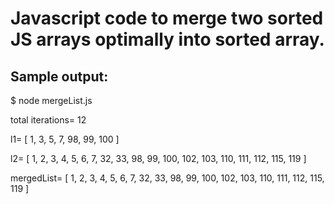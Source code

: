 # Javascript code to merge two sorted JS arrays optimally into sorted array.

## Sample output:
$ node mergeList.js 

total iterations= 12

l1= [ 1, 3, 5, 7, 98, 99, 100 ]

l2= [ 1, 2, 3, 4, 5, 6, 7, 32, 33, 98, 99, 100, 102, 103, 110, 111, 112, 115, 119 ]

mergedList= [ 1, 2, 3, 4, 5, 6, 7, 32, 33, 98, 99, 100, 102, 103, 110, 111, 112, 115, 119 ]

